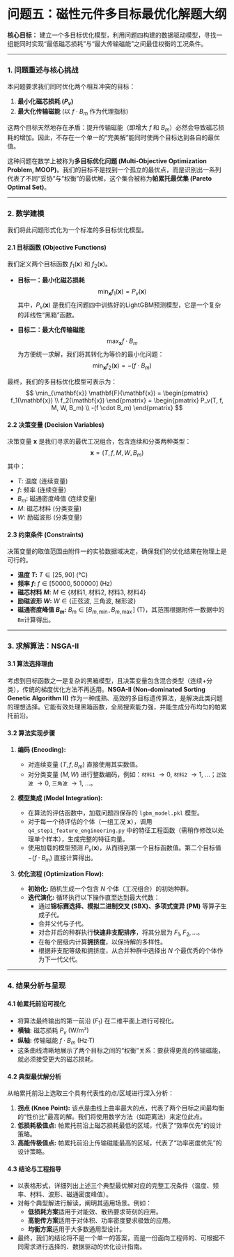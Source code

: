 # 问题五：磁性元件多目标最优化解题大纲

**核心目标：** 建立一个多目标优化模型，利用问题四构建的数据驱动模型，寻找一组能同时实现“最低磁芯损耗”与“最大传输磁能”之间最佳权衡的工况条件。

---

### 1. 问题重述与核心挑战

本问题要求我们同时优化两个相互冲突的目标：
1.  **最小化磁芯损耗 ($P_v$)**
2.  **最大化传输磁能** (以 $f \cdot B_m$ 作为代理指标)

这两个目标天然地存在矛盾：提升传输磁能（即增大 $f$ 和 $B_m$）必然会导致磁芯损耗的增加。因此，不存在一个单一的“完美解”能同时使两个目标达到各自的最优值。

这种问题在数学上被称为**多目标优化问题 (Multi-Objective Optimization Problem, MOOP)**。我们的目标不是找到一个孤立的最优点，而是识别出一系列代表了不同“妥协”与“权衡”的最优解，这个集合被称为**帕累托最优集 (Pareto Optimal Set)**。

---

### 2. 数学建模

我们将此问题形式化为一个标准的多目标优化模型。

#### 2.1 目标函数 (Objective Functions)

我们定义两个目标函数 $f_1(\mathbf{x})$ 和 $f_2(\mathbf{x})$。

*   **目标一：最小化磁芯损耗**
    $$
    \min_{\mathbf{x}} f_1(\mathbf{x}) = P_v(\mathbf{x})
    $$
    其中，$P_v(\mathbf{x})$ 是我们在问题四中训练好的LightGBM预测模型，它是一个复杂的非线性“黑箱”函数。

*   **目标二：最大化传输磁能**
    $$
    \max_{\mathbf{x}} f \cdot B_m
    $$
    为方便统一求解，我们将其转化为等价的最小化问题：
    $$
    \min_{\mathbf{x}} f_2(\mathbf{x}) = -(f \cdot B_m)
    $$

最终，我们的多目标优化模型可表示为：
$$
\min_{\mathbf{x}} \mathbf{F}(\mathbf{x}) = \begin{pmatrix} f_1(\mathbf{x}) \\ f_2(\mathbf{x}) \end{pmatrix} = \begin{pmatrix} P_v(T, f, M, W, B_m) \\ -(f \cdot B_m) \end{pmatrix}
$$

#### 2.2 决策变量 (Decision Variables)

决策变量 $\mathbf{x}$ 是我们寻求的最优工况组合，包含连续和分类两种类型：
$$
\mathbf{x} = (T, f, M, W, B_m)
$$
其中：
*   $T$: 温度 (连续变量)
*   $f$: 频率 (连续变量)
*   $B_m$: 磁通密度峰值 (连续变量)
*   $M$: 磁芯材料 (分类变量)
*   $W$: 励磁波形 (分类变量)

#### 2.3 约束条件 (Constraints)

决策变量的取值范围由附件一的实验数据域决定，确保我们的优化结果在物理上是可行的。

*   **温度 $T$:** $T \in [25, 90]$ (°C)
*   **频率 $f$:** $f \in [50000, 500000]$ (Hz)
*   **磁芯材料 $M$:** $M \in \{ \text{材料1, 材料2, 材料3, 材料4} \}$
*   **励磁波形 $W$:** $W \in \{ \text{正弦波, 三角波, 梯形波} \}$
*   **磁通密度峰值 $B_m$:** $B_m \in [B_{m, \min}, B_{m, \max}]$ (T)，其范围根据附件一数据中的`Bm`计算得出。

---

### 3. 求解算法：NSGA-II

#### 3.1 算法选择理由

考虑到目标函数之一是复杂的黑箱模型，且决策变量包含混合类型（连续+分类），传统的梯度优化方法不再适用。**NSGA-II (Non-dominated Sorting Genetic Algorithm II)** 作为一种成熟、高效的多目标遗传算法，是解决此类问题的理想选择。它能有效处理黑箱函数，全局搜索能力强，并能生成分布均匀的帕累托前沿。

#### 3.2 算法实现步骤

1.  **编码 (Encoding):**
    *   对连续变量 ($T, f, B_m$) 直接使用其实数值。
    *   对分类变量 ($M, W$) 进行整数编码，例如：`材料1` $\rightarrow 0$, `材料2` $\rightarrow 1$, ...；`正弦波` $\rightarrow 0$, `三角波` $\rightarrow 1$, ...。

2.  **模型集成 (Model Integration):**
    *   在算法的评估函数中，加载问题四保存的 `lgbm_model.pkl` 模型。
    *   对于每一个待评估的个体（一组工况 $\mathbf{x}$），调用 `q4_step1_feature_engineering.py` 中的特征工程函数（需稍作修改以处理单个样本），生成完整的特征向量。
    *   使用加载的模型预测 $P_v(\mathbf{x})$，从而得到第一个目标函数值。第二个目标值 $-(f \cdot B_m)$ 直接计算得出。

3.  **优化流程 (Optimization Flow):**
    *   **初始化:** 随机生成一个包含 $N$ 个体（工况组合）的初始种群。
    *   **迭代演化:** 循环执行以下操作直至达到最大代数：
        *   通过**锦标赛选择、模拟二进制交叉 (SBX)、多项式变异 (PM)** 等算子生成子代。
        *   合并父代与子代。
        *   对合并后的种群执行**快速非支配排序**，将其分层为 $F_1, F_2, \dots$。
        *   在每个层级内计算**拥挤度**，以保持解的多样性。
        *   根据非支配等级和拥挤度，从合并种群中选择出 $N$ 个最优秀的个体作为下一代父代。

---

### 4. 结果分析与呈现

#### 4.1 帕累托前沿可视化

*   将算法最终输出的第一前沿 ($F_1$) 在二维平面上进行可视化。
*   **横轴:** 磁芯损耗 $P_v$ (W/m³)
*   **纵轴:** 传输磁能 $f \cdot B_m$ (Hz·T)
*   这条曲线清晰地展示了两个目标之间的“权衡”关系：要获得更高的传输磁能，就必须接受更大的磁芯损耗。

#### 4.2 典型最优解分析

从帕累托前沿上选取三个具有代表性的点/区域进行深入分析：

1.  **拐点 (Knee Point):** 该点是曲线上曲率最大的点，代表了两个目标之间最均衡的“性价比”最高的解。我们将使用数学方法（如距离法）来定位此点。
2.  **低损耗极值点:** 帕累托前沿上磁芯损耗最低的区域，代表了“效率优先”的设计策略。
3.  **高能传极值点:** 帕累托前沿上传输磁能最高的区域，代表了“功率密度优先”的设计策略。

#### 4.3 结论与工程指导

*   以表格形式，详细列出上述三个典型最优解对应的完整工况条件（温度、频率、材料、波形、磁通密度峰值）。
*   对每个典型解进行解读，阐明其适用场景。例如：
    *   **低损耗方案**适用于对能效、散热要求苛刻的应用。
    *   **高能传方案**适用于对体积、功率密度要求极致的应用。
    *   **均衡方案**适用于大多数通用型设计。
*   最终，我们的结论将不是一个单一的答案，而是一份面向工程师的、可根据不同需求进行选择的、数据驱动的优化设计指南。